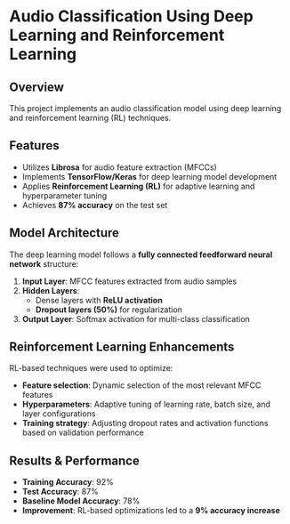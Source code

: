 # Audio Classification Using Deep Learning and Reinforcement Learning

## Overview
This project implements an audio classification model using deep learning and reinforcement learning (RL) techniques. 

## Features
- Utilizes **Librosa** for audio feature extraction (MFCCs)
- Implements **TensorFlow/Keras** for deep learning model development
- Applies **Reinforcement Learning (RL)** for adaptive learning and hyperparameter tuning
- Achieves **87% accuracy** on the test set

## Model Architecture
The deep learning model follows a **fully connected feedforward neural network** structure:
1. **Input Layer**: MFCC features extracted from audio samples
2. **Hidden Layers**:
   - Dense layers with **ReLU activation**
   - **Dropout layers (50%)** for regularization
3. **Output Layer**: Softmax activation for multi-class classification

## Reinforcement Learning Enhancements
RL-based techniques were used to optimize:
- **Feature selection**: Dynamic selection of the most relevant MFCC features
- **Hyperparameters**: Adaptive tuning of learning rate, batch size, and layer configurations
- **Training strategy**: Adjusting dropout rates and activation functions based on validation performance

## Results & Performance
- **Training Accuracy**: 92%
- **Test Accuracy**: 87%
- **Baseline Model Accuracy**: 78%
- **Improvement**: RL-based optimizations led to a **9% accuracy increase**


